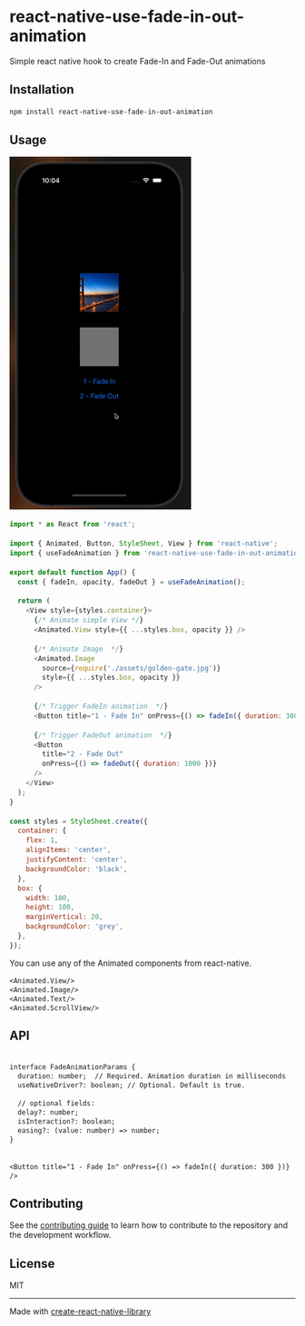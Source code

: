 # react-native-use-fade-in-out-animation

Simple react native hook to create Fade-In and Fade-Out animations

## Installation

```sh
npm install react-native-use-fade-in-out-animation
```

## Usage

![Example](./images/demo-1.gif)

```js
import * as React from 'react';

import { Animated, Button, StyleSheet, View } from 'react-native';
import { useFadeAnimation } from 'react-native-use-fade-in-out-animation';

export default function App() {
  const { fadeIn, opacity, fadeOut } = useFadeAnimation();

  return (
    <View style={styles.container}>
      {/* Animate simple View */}
      <Animated.View style={{ ...styles.box, opacity }} />

      {/* Animate Image  */}
      <Animated.Image
        source={require('./assets/golden-gate.jpg')}
        style={{ ...styles.box, opacity }}
      />

      {/* Trigger FadeIn animation  */}
      <Button title="1 - Fade In" onPress={() => fadeIn({ duration: 300 })} />

      {/* Trigger FadeOut animation  */}
      <Button
        title="2 - Fade Out"
        onPress={() => fadeOut({ duration: 1000 })}
      />
    </View>
  );
}

const styles = StyleSheet.create({
  container: {
    flex: 1,
    alignItems: 'center',
    justifyContent: 'center',
    backgroundColor: 'black',
  },
  box: {
    width: 100,
    height: 100,
    marginVertical: 20,
    backgroundColor: 'grey',
  },
});
```

You can use any of the Animated components from react-native.

```
<Animated.View/>
<Animated.Image/>
<Animated.Text/>
<Animated.ScrollView/>
```

## API

```

interface FadeAnimationParams {
  duration: number;  // Required. Animation duration in milliseconds
  useNativeDriver?: boolean; // Optional. Default is true.

  // optional fields:
  delay?: number;
  isInteraction?: boolean;
  easing?: (value: number) => number;
}


<Button title="1 - Fade In" onPress={() => fadeIn({ duration: 300 })} />
```

## Contributing

See the [contributing guide](CONTRIBUTING.md) to learn how to contribute to the repository and the development workflow.

## License

MIT

---

Made with [create-react-native-library](https://github.com/callstack/react-native-builder-bob)
